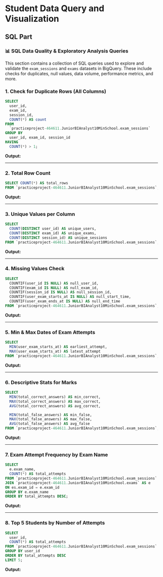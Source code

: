 # Student Data Query and Visualization

## SQL Part

### 📊 SQL Data Quality & Exploratory Analysis Queries

This section contains a collection of SQL queries used to explore and validate the `exam_sessions` and `exams` datasets in BigQuery. These include checks for duplicates, null values, data volume, performance metrics, and more.

###  1. Check for Duplicate Rows (All Columns)

```sql
SELECT 
  user_id,
  exam_id,
  session_id,
  COUNT(*) AS count
FROM 
  `practiceproject-464611.JuniorBIAnalyst10MinSchool.exam_sessions`
GROUP BY 
  user_id, exam_id, session_id
HAVING 
  COUNT(*) > 1;
```

 **Output:**

<!-- There is no data to display. -->

---

###  2. Total Row Count

```sql
SELECT COUNT(*) AS total_rows
FROM `practiceproject-464611.JuniorBIAnalyst10MinSchool.exam_sessions`;
```

 **Output:**

<!-- Row	total_rows
     1	   1823	 -->

---

###  3. Unique Values per Column

```sql
SELECT 
  COUNT(DISTINCT user_id) AS unique_users,
  COUNT(DISTINCT exam_id) AS unique_exams,
  COUNT(DISTINCT session_id) AS unique_sessions
FROM `practiceproject-464611.JuniorBIAnalyst10MinSchool.exam_sessions`;
```

 **Output:**

<!-- Insert output table or screenshot here -->

---

###  4. Missing Values Check

```sql
SELECT
  COUNTIF(user_id IS NULL) AS null_user_id,
  COUNTIF(exam_id IS NULL) AS null_exam_id,
  COUNTIF(session_id IS NULL) AS null_session_id,
  COUNTIF(user_exam_starts_at IS NULL) AS null_start_time,
  COUNTIF(user_exam_ends_at IS NULL) AS null_end_time
FROM `practiceproject-464611.JuniorBIAnalyst10MinSchool.exam_sessions`;
```

 **Output:**

<!-- Insert output table or screenshot here -->

---

###  5. Min & Max Dates of Exam Attempts

```sql
SELECT
  MIN(user_exam_starts_at) AS earliest_attempt,
  MAX(user_exam_starts_at) AS latest_attempt
FROM `practiceproject-464611.JuniorBIAnalyst10MinSchool.exam_sessions`;
```

 **Output:**

<!-- Insert output table or screenshot here -->

---

###  6. Descriptive Stats for Marks

```sql
SELECT
  MIN(total_correct_answers) AS min_correct,
  MAX(total_correct_answers) AS max_correct,
  AVG(total_correct_answers) AS avg_correct,

  MIN(total_false_answers) AS min_false,
  MAX(total_false_answers) AS max_false,
  AVG(total_false_answers) AS avg_false
FROM `practiceproject-464611.JuniorBIAnalyst10MinSchool.exam_sessions`;
```

 **Output:**

<!-- Insert output table or screenshot here -->

---

###  7. Exam Attempt Frequency by Exam Name

```sql
SELECT
  e.exam_name,
  COUNT(*) AS total_attempts
FROM `practiceproject-464611.JuniorBIAnalyst10MinSchool.exam_sessions` AS es
JOIN `practiceproject-464611.JuniorBIAnalyst10MinSchool.exams` AS e
ON es.exam_id = e.exam_id
GROUP BY e.exam_name
ORDER BY total_attempts DESC;
```

 **Output:**

<!-- Insert output table or screenshot here -->

---

###  8. Top 5 Students by Number of Attempts

```sql
SELECT
  user_id,
  COUNT(*) AS total_attempts
FROM `practiceproject-464611.JuniorBIAnalyst10MinSchool.exam_sessions`
GROUP BY user_id
ORDER BY total_attempts DESC
LIMIT 5;
```

 **Output:**

<!-- Insert output table or screenshot here -->


